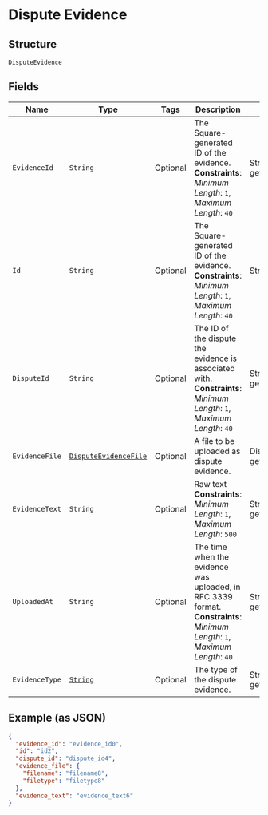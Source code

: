 
# Dispute Evidence

## Structure

`DisputeEvidence`

## Fields

| Name | Type | Tags | Description | Getter |
|  --- | --- | --- | --- | --- |
| `EvidenceId` | `String` | Optional | The Square-generated ID of the evidence.<br>**Constraints**: *Minimum Length*: `1`, *Maximum Length*: `40` | String getEvidenceId() |
| `Id` | `String` | Optional | The Square-generated ID of the evidence.<br>**Constraints**: *Minimum Length*: `1`, *Maximum Length*: `40` | String getId() |
| `DisputeId` | `String` | Optional | The ID of the dispute the evidence is associated with.<br>**Constraints**: *Minimum Length*: `1`, *Maximum Length*: `40` | String getDisputeId() |
| `EvidenceFile` | [`DisputeEvidenceFile`](../../doc/models/dispute-evidence-file.md) | Optional | A file to be uploaded as dispute evidence. | DisputeEvidenceFile getEvidenceFile() |
| `EvidenceText` | `String` | Optional | Raw text<br>**Constraints**: *Minimum Length*: `1`, *Maximum Length*: `500` | String getEvidenceText() |
| `UploadedAt` | `String` | Optional | The time when the evidence was uploaded, in RFC 3339 format.<br>**Constraints**: *Minimum Length*: `1`, *Maximum Length*: `40` | String getUploadedAt() |
| `EvidenceType` | [`String`](../../doc/models/dispute-evidence-type.md) | Optional | The type of the dispute evidence. | String getEvidenceType() |

## Example (as JSON)

```json
{
  "evidence_id": "evidence_id0",
  "id": "id2",
  "dispute_id": "dispute_id4",
  "evidence_file": {
    "filename": "filename8",
    "filetype": "filetype8"
  },
  "evidence_text": "evidence_text6"
}
```

